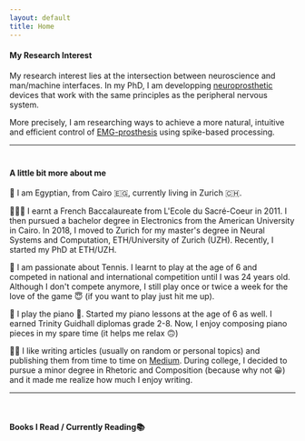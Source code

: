 ```yaml
---
layout: default
title: Home
---
```


#### My Research Interest
My research interest lies at the intersection between neuroscience and man/machine interfaces. In my PhD, I am developping [neuroprosthetic](https://en.wikipedia.org/wiki/Neuroprosthetics) devices that work with the same principles as the peripheral nervous system. 

More precisely, I am researching ways to achieve a more natural, intuitive and efficient control of [EMG-prosthesis](https://en.wikipedia.org/wiki/Electromyography) using spike-based processing.

---
<div style="margin-bottom:40px;"></div>

#### A little bit more about me
📍 I am Egyptian, from Cairo 🇪🇬, currently living in Zurich 🇨🇭.

👩🏻‍🎓 I earnt a French Baccalaureate from L'Ecole du Sacré-Coeur in 2011. I then pursued a bachelor degree in Electronics from the American University in Cairo. In 2018, I moved to Zurich for my master's degree in Neural Systems and Computation, ETH/University of Zurich (UZH). Recently, I started my PhD at ETH/UZH.


🎾 I am passionate about Tennis. I learnt to play at the age of 6 and competed in national and international competition until I was 24 years old. Although I don't compete anymore, I still play once or twice a week for the love of the game 😇 (if you want to play just hit me up).

🎼 I play the piano 🎹. Started my piano lessons at the age of 6 as well. I earned Trinity Guidhall diplomas grade 2-8. Now, I enjoy composing piano pieces in my spare time (it helps me relax 🙃)

✍🏻 I like writing articles (usually on random or personal topics) and publishing them from time to time on [Medium](https://farah-baracat.medium.com/). During college, I decided to pursue a minor degree in Rhetoric and Composition (because why not 😀) and it made me realize how much I enjoy writing.

---
<div style="margin-bottom:50px;"></div>

#### Books I Read / Currently Reading📚
<div style="margin-bottom:40px;"></div>

<a data-pin-do="embedBoard" data-pin-board-width="640" data-pin-scale-height="300" data-pin-scale-width="90" href="https://www.pinterest.ch/baracat0576/reading-list/"></a>
